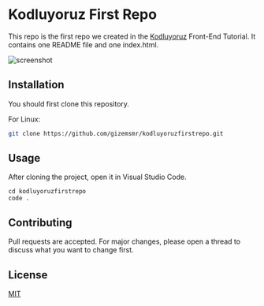 # Kodluyoruz First Repo

This repo is the first repo we created in the [Kodluyoruz](https://www.kodluyoruz.com) Front-End Tutorial. It contains one README file and one index.html.

![screenshot](https://user-images.githubusercontent.com/104442185/169324791-c9bfb058-2747-4be1-8d51-a3c3a8ae8d9d.png)

## Installation

You should first clone this repository.

For Linux:
```bash
git clone https://github.com/gizemsmr/kodluyoruzfirstrepo.git
```

## Usage

After cloning the project, open it in Visual Studio Code.

```linux
cd kodluyoruzfirstrepo
code . 
```

## Contributing

Pull requests are accepted. For major changes, please open a thread to discuss what you want to change first.

## License

[MIT](https://choosealicense.com/licenses/mit/)

